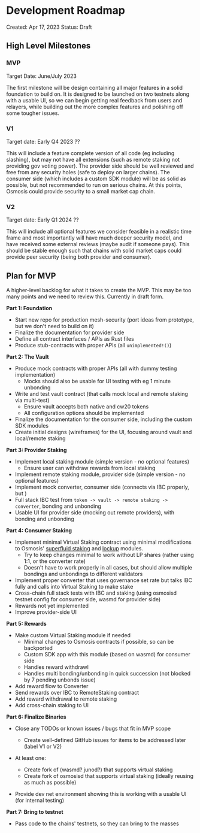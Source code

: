 # Development Roadmap

Created: Apr 17, 2023
Status: Draft

## High Level Milestones

### MVP

Target Date: June/July 2023

The first milestone will be design containing all major features in a solid foundation to build on.
It is designed to be launched on two testnets along with a usable UI, so we can begin getting real
feedback from users and relayers, while building out the more complex features and polishing off some
tougher issues.

### V1

Target date: Early Q4 2023 ??

This will include a feature complete version of all code (eg including slashing), but may not have all
extensions (such as remote staking not providing gov voting power). The provider side should
be well reviewed and free from any security holes (safe to deploy on larger chains). The consumer side
(which includes a custom SDK module) will be as solid as possible, but not recommended to run on serious
chains. At this points, Osmosis could provide security to a small market cap chain.

### V2

Target date: Early Q1 2024 ??

This will include all optional features we consider feasible in a realistic time frame and most importantly
will have much deeper security model, and have received some external reviews (maybe audit if someone pays).
This should be stable enough such that chains with solid market caps could provide peer security (being both
provider and consumer).

## Plan for MVP

A higher-level backlog for what it takes to create the MVP.
This may be too many points and we need to review this. Currently in draft form.

**Part 1: Foundation**

* Start new repo for production mesh-security (port ideas from prototype, but we don't need to build on it)
* Finalize the documentation for provider side
* Define all contract interfaces / APIs as Rust files
* Produce stub-contracts with proper APIs (all `unimplemented!()`)

**Part 2: The Vault** 

* Produce mock contracts with proper APIs (all with dummy testing implementation)
  * Mocks should also be usable for UI testing with eg 1 minute unbonding
* Write and test vault contract (that calls mock local and remote staking via multi-test)
  * Ensure vault accepts both native and cw20 tokens
  * All configuration options should be implemented
* Finalize the documentation for the consumer side, including the custom SDK modules
* Create initial designs (wireframes) for the UI, focusing around vault and local/remote staking 

**Part 3: Provider Staking**

* Implement local staking module (simple version - no optional features)
  * Ensure user can withdraw rewards from local staking
* Implement remote staking module, provider side (simple version - no optional features)
* Implement mock converter, consumer side (connects via IBC properly, but )
* Full stack IBC test from `token -> vault -> remote staking -> converter`, bonding and unbonding
* Usable UI for provider side (mocking out remote providers), with bonding and unbonding

**Part 4: Consumer Staking**

* Implement minimal Virtual Staking contract using minimal modifications to Osmosis' [superfluid staking](https://github.com/osmosis-labs/osmosis/tree/main/x/superfluid#messages) and [lockup](https://github.com/osmosis-labs/osmosis/blob/main/x/lockup/README.md#lock-tokens) modules.
  * Try to keep changes minimal to work without LP shares (rather using 1:1, or the converter rate)
  * Doesn't have to work properly in all cases, but should allow multiple bondings and unbondings to different validators
* Implement proper converter that uses governance set rate but talks IBC fully and calls into Virtual Staking to make stake
* Cross-chain full stack tests with IBC and staking (using osmosisd testnet config for consumer side, wasmd for provider side)
* Rewards not yet implemented
* Improve provider-side UI

**Part 5: Rewards**

* Make custom Virtual Staking module if needed
  * Minimal changes to Osmosis contracts if possible, so can be backported
  * Custom SDK app with this module (based on wasmd) for consumer side
  * Handles reward withdrawl
  * Handles multi bonding/unbonding in quick succession (not blocked by 7 pending unbonds issue)
* Add reward flow to Converter
* Send rewards over IBC to RemoteStaking contract
* Add reward withdrawal to remote staking
* Add cross-chain staking to UI

**Part 6: Finalize Binaries**

* Close any TODOs or known issues / bugs that fit in MVP scope
  * Create well-defined GitHub issues for items to be addressed later (label V1 or V2)
  
* At least one:
  * Create fork of (wasmd? junod?) that supports virtual staking
  * Create fork of osmosisd that supports virtual staking (ideally reusing as much as possible)
* Provide dev net environment showing this is working with a usable UI (for internal testing)

**Part 7: Bring to testnet**

* Pass code to the chains' testnets, so they can bring to the masses
